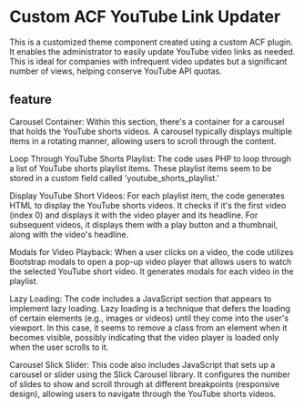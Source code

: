 # Custom ACF YouTube Link Updater
This is a customized theme component created using a custom ACF plugin. It enables the administrator to easily update YouTube video links as needed. This is ideal for companies with infrequent video updates but a significant number of views, helping conserve YouTube API quotas.

## feature
Carousel Container: Within this section, there's a container for a carousel that holds the YouTube shorts videos. A carousel typically displays multiple items in a rotating manner, allowing users to scroll through the content.

Loop Through YouTube Shorts Playlist: The code uses PHP to loop through a list of YouTube shorts playlist items. These playlist items seem to be stored in a custom field called 'youtube_shorts_playlist.'

Display YouTube Short Videos: For each playlist item, the code generates HTML to display the YouTube shorts videos. It checks if it's the first video (index 0) and displays it with the video player and its headline. For subsequent videos, it displays them with a play button and a thumbnail, along with the video's headline.

Modals for Video Playback: When a user clicks on a video, the code utilizes Bootstrap modals to open a pop-up video player that allows users to watch the selected YouTube short video. It generates modals for each video in the playlist.

Lazy Loading: The code includes a JavaScript section that appears to implement lazy loading. Lazy loading is a technique that defers the loading of certain elements (e.g., images or videos) until they come into the user's viewport. In this case, it seems to remove a class from an element when it becomes visible, possibly indicating that the video player is loaded only when the user scrolls to it.

Carousel Slick Slider: This code also includes JavaScript that sets up a carousel or slider using the Slick Carousel library. It configures the number of slides to show and scroll through at different breakpoints (responsive design), allowing users to navigate through the YouTube shorts videos.
